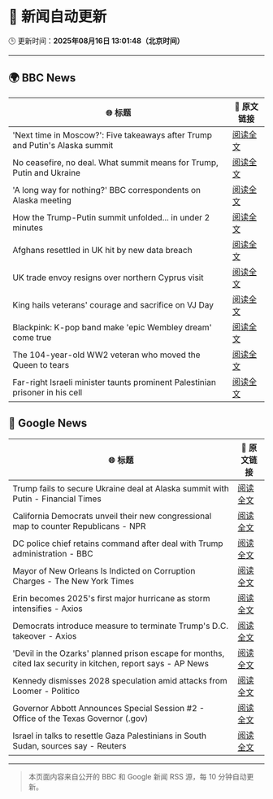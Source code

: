 # 🧠 新闻自动更新

🕒 更新时间：**2025年08月16日 13:01:48（北京时间）**

---

## 🌍 BBC News

| 🌐 标题 | 🔗 原文链接 |
|--------|-------------|
| 'Next time in Moscow?': Five takeaways after Trump and Putin's Alaska summit | [阅读全文](https://www.bbc.com/news/articles/c4gj9er0x0zo?at_medium=RSS&at_campaign=rss) |
| No ceasefire, no deal. What summit means for Trump, Putin and Ukraine | [阅读全文](https://www.bbc.com/news/articles/clyvd3gkg1po?at_medium=RSS&at_campaign=rss) |
| 'A long way for nothing?' BBC correspondents on Alaska meeting | [阅读全文](https://www.bbc.com/news/videos/c707rnvrxe2o?at_medium=RSS&at_campaign=rss) |
| How the Trump-Putin summit unfolded... in under 2 minutes | [阅读全文](https://www.bbc.com/news/videos/c62wdzlnv1do?at_medium=RSS&at_campaign=rss) |
| Afghans resettled in UK hit by new data breach | [阅读全文](https://www.bbc.com/news/articles/ce87nyr3evro?at_medium=RSS&at_campaign=rss) |
| UK trade envoy resigns over northern Cyprus visit | [阅读全文](https://www.bbc.com/news/articles/c0j9ezpgq8qo?at_medium=RSS&at_campaign=rss) |
| King hails veterans' courage and sacrifice on VJ Day | [阅读全文](https://www.bbc.com/news/articles/c5y0lnzpqjgo?at_medium=RSS&at_campaign=rss) |
| Blackpink: K-pop band make 'epic Wembley dream' come true | [阅读全文](https://www.bbc.com/news/articles/c36jz730114o?at_medium=RSS&at_campaign=rss) |
| The 104-year-old WW2 veteran who moved the Queen to tears | [阅读全文](https://www.bbc.com/news/articles/c1kzwwk30wro?at_medium=RSS&at_campaign=rss) |
| Far-right Israeli minister taunts prominent Palestinian prisoner in his cell | [阅读全文](https://www.bbc.com/news/articles/cqxg3xg8xyyo?at_medium=RSS&at_campaign=rss) |

## 📰 Google News

| 🌐 标题 | 🔗 原文链接 |
|--------|-------------|
| Trump fails to secure Ukraine deal at Alaska summit with Putin - Financial Times | [阅读全文](https://news.google.com/rss/articles/CBMicEFVX3lxTE5VbU5GTmdOYUZQVjl0TnpUdDYzeHlWY2NhYmx4U09pYm5SLTh2bmExM2tYZ21MWUF4dkhnUkpaQXN3SDJ3anpjOS1Vb3FucGlTcXhaTE1wNFYwdzF2X3NwaDBzWk1sR0g4U20wSmJjZ3o?oc=5) |
| California Democrats unveil their new congressional map to counter Republicans - NPR | [阅读全文](https://news.google.com/rss/articles/CBMikgFBVV95cUxOajEzSzUyQ2xMekVDVXpXVnduNjBCYy02RE5KbWtoYXVJcUFZbE04RDFGQ1JEZmFGTklsVWxzSFBCLTF0QTk5LWlvcmZEWmhGN2Y0YzlXRGd6WjloWXdZcl8tQXhIRXBIeFBHdHVfTXBDZk5ueS1WVDVpUEJDR1pOM1ZrTkttUnotTlBMVUEtRlh4UQ?oc=5) |
| DC police chief retains command after deal with Trump administration - BBC | [阅读全文](https://news.google.com/rss/articles/CBMiWkFVX3lxTE0yY1h3dW9EVXlFOHBuOTF3VVRGeE1TbFFpOHJyWWs3TGUwY2dvQ1I3dFRNLXRvdHVYTER2N3cwVHhiVkJ5R0tBMEFTMThBZHZXaDQ2YldJc3hGQdIBX0FVX3lxTE9neTROQlQxMnBDZjUyb1l1NVZZQnpiOGpvaEFYdVlyak5Hb2ZRYS1VWWlybXZ6Ykh1amVxTXNubjhfYlRCTFNXVmdjMlc3VG96RUtUTTQtRFczSC1Ea3Rj?oc=5) |
| Mayor of New Orleans Is Indicted on Corruption Charges - The New York Times | [阅读全文](https://news.google.com/rss/articles/CBMie0FVX3lxTE9QNDVmbk5NWFE4aWZ3ZmZfbVByQ0xjTWlMc0tXT0ZxcUN4OXhHbGFxWkEtYy1IXzl1ZXcwY09yOXRUc3NqM0JveG8tTVByM0FkcHRodG5VNnFnaDJRcGUxR21VMGdHeVI4VUJjSDJhd2dxSEFEOGRKYlcxSQ?oc=5) |
| Erin becomes 2025's first major hurricane as storm intensifies - Axios | [阅读全文](https://news.google.com/rss/articles/CBMidEFVX3lxTFAwT1JJWGEtcDZvcElXSEtjS0xDY3VDY29udE93TTRONUpIN0FRT1hDOC1wR0E3SkJiN1ZDMzRNamdEeWw4SlJlLVBYUzk3SnozSDBGa1QtRkozUHFzanFHbTl0ODRlaW0zRnNVZjFSdmVDRDlJ?oc=5) |
| Democrats introduce measure to terminate Trump's D.C. takeover - Axios | [阅读全文](https://news.google.com/rss/articles/CBMiiAFBVV95cUxPeG9IaE92MlZ1d29Jakt6UWVUVWVIeXM0Y1BHNmFyaFpfYzBZd1laWkg4LVFGejRvaG9uVjhZemR5ZDV0UXh4ZE5NMnoyVXd4S1R2YlFWMUJpNEJLOU43VzFyYUw1THB3cjdJcXc4dXFKQlNqZU9ta2kxZG5jSDBVbmVPaXBsZ3pO?oc=5) |
| 'Devil in the Ozarks' planned prison escape for months, cited lax security in kitchen, report says - AP News | [阅读全文](https://news.google.com/rss/articles/CBMimwFBVV95cUxOVEhxNjM4S1d6Q3hDaHdBYXRZUlctaWlzWHBCVjJJRzVKNi05SmlpOWtocnl1em1FOGFKbW1tclZla0xSWGh6NjczYkpOY1ZFTndtYkNWNnpGT0RKN3VBUUl3VVVlaFR5SC1EOVNZYjkxSFpfc2pXUlhiY3lrb0R2a3VKUUIwYVVyeDRqY0I0RnZtOThYOFI1cENHOA?oc=5) |
| Kennedy dismisses 2028 speculation amid attacks from Loomer - Politico | [阅读全文](https://news.google.com/rss/articles/CBMiekFVX3lxTE93Rkc1QUpQVkFiYnpQN2xWLWQzWTFWbFVVaDRuaUVORWpwcVpuREJEZWJEclNYeldLampoVnMwZ3JvMC05eC0yOE02SE1zbVA2WWVvc1FNTnE5a3NrSnQ1eDNJSURiQ1hSbzJ4WWNfNkswaGtMdW1aVTBR?oc=5) |
| Governor Abbott Announces Special Session #2 - Office of the Texas Governor (.gov) | [阅读全文](https://news.google.com/rss/articles/CBMigAFBVV95cUxPMm9zNlVfOGZaRndKbnhTUHVqUUdwRml0cHh3ZXFXSnY0U2FGTEVHMDhSR25CTkYtTFMzbWl1Z1ZmdTRmWEh0RmdFOWRmR1R3TEVrU0xCVklmRXRXQUYzMVJjUTZrWF9ER0hTUTlxN3luUUFsQmV0aGtVQWNGN3RORw?oc=5) |
| Israel in talks to resettle Gaza Palestinians in South Sudan, sources say - Reuters | [阅读全文](https://news.google.com/rss/articles/CBMiuAFBVV95cUxQZUNVVi1sd1I2YjZVVnMyUGYxTEJKendXWGIwRG9aRmhLZ3h5aWs3SnU5eEowUE5xUVk2ajVHUWZpOWJzTGZQeTF2UERHYUtNc19mUlcyOGM2VXRlQVJJN001Y1gtVll3VU9xRHJ2bkZQc2FtUU1SRU9hVWU2Y2w3MnJuSVRRSmFWVk0xaDVsaWNpQWdjVTg4TEEyX0VCVl9OVmg5cFpWRDhGNlgxdVpobE9OS0stM1ZL?oc=5) |

---
> 本页面内容来自公开的 BBC 和 Google 新闻 RSS 源，每 10 分钟自动更新。